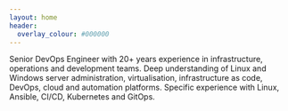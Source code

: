 ```yaml
---
layout: home
header:
  overlay_colour: #000000
---
```


Senior DevOps Engineer with 20+ years experience in infrastructure, operations and development teams. Deep understanding of Linux and Windows server administration, virtualisation, infrastructure as code, DevOps, cloud and automation platforms. Specific experience with Linux, Ansible, CI/CD, Kubernetes and GitOps.